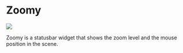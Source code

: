 # Zoomy

![](https://i.imgur.com/oRc6dRN.png)

Zoomy is a statusbar widget that shows the zoom level and the mouse position in the scene.

